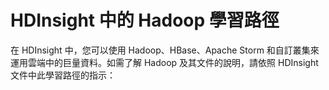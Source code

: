 <properties
	pageTitle="HDInsight 中 Hadoop 的學習路徑 | Microsoft Azure"
	description="依照文件和資源中的此學習途徑，了解如何在 HDInsight 中使用 Hadoop 及其元件。"
	services="hdinsight"
	documentationCenter=""
	authors="nitinme"
	manager="paulettm"
	editor="cgronlun"/>

<tags
	ms.service="hdinsight"
	ms.workload="big-data"
	ms.tgt_pltfrm="na"
	ms.devlang="na"
	ms.topic="get-started-article" 
	ms.date="01/16/2015"
	ms.author="nitinme"/>



# HDInsight 中的 Hadoop 學習路徑
在 HDInsight 中，您可以使用 Hadoop、HBase、Apache Storm 和自訂叢集來運用雲端中的巨量資料。如需了解 Hadoop 及其文件的說明，請依照 HDInsight 文件中此學習路徑的指示：


<object type="image/svg+xml" data="https://sidneyhcontent.blob.core.windows.net/documentation/HDI.Content.Flow.svg" width="100%" height="100%"> </object>
 

<!---HONumber=July15_HO2-->